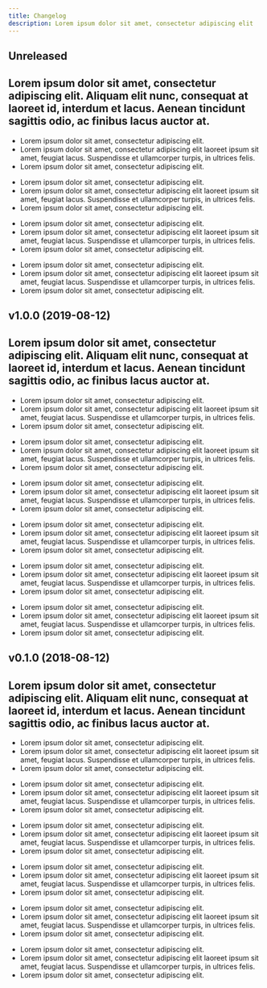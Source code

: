 ```yaml
---
title: Changelog
description: Lorem ipsum dolor sit amet, consectetur adipiscing elit
---
```


<!-- vale off -->

## Unreleased
Lorem ipsum dolor sit amet, consectetur adipiscing elit. Aliquam elit nunc, consequat at laoreet id, interdum et lacus. Aenean tincidunt sagittis odio, ac finibus lacus auctor at.
--- 

<changelog>
<changelog-group category="Fixed">  

    
* Lorem ipsum dolor sit amet, consectetur adipiscing elit.
* Lorem ipsum dolor sit amet, consectetur adipiscing elit laoreet ipsum sit amet, feugiat lacus. Suspendisse et ullamcorper turpis, in ultrices felis.
* Lorem ipsum dolor sit amet, consectetur adipiscing elit.


</changelog-group>
<changelog-group category="Added">  

    
* Lorem ipsum dolor sit amet, consectetur adipiscing elit.
* Lorem ipsum dolor sit amet, consectetur adipiscing elit laoreet ipsum sit amet, feugiat lacus. Suspendisse et ullamcorper turpis, in ultrices felis.
* Lorem ipsum dolor sit amet, consectetur adipiscing elit.


</changelog-group>
<changelog-group category="Removed">  

    
* Lorem ipsum dolor sit amet, consectetur adipiscing elit.
* Lorem ipsum dolor sit amet, consectetur adipiscing elit laoreet ipsum sit amet, feugiat lacus. Suspendisse et ullamcorper turpis, in ultrices felis.
* Lorem ipsum dolor sit amet, consectetur adipiscing elit.


</changelog-group>
<changelog-group category="Security">  

    
* Lorem ipsum dolor sit amet, consectetur adipiscing elit.
* Lorem ipsum dolor sit amet, consectetur adipiscing elit laoreet ipsum sit amet, feugiat lacus. Suspendisse et ullamcorper turpis, in ultrices felis.
* Lorem ipsum dolor sit amet, consectetur adipiscing elit.


</changelog-group>
</changelog>

## v1.0.0 (2019-08-12) 
Lorem ipsum dolor sit amet, consectetur adipiscing elit. Aliquam elit nunc, consequat at laoreet id, interdum et lacus. Aenean tincidunt sagittis odio, ac finibus lacus auctor at.
--- 

<changelog>
<changelog-group category="Fixed">  

    
* Lorem ipsum dolor sit amet, consectetur adipiscing elit.
* Lorem ipsum dolor sit amet, consectetur adipiscing elit laoreet ipsum sit amet, feugiat lacus. Suspendisse et ullamcorper turpis, in ultrices felis.
* Lorem ipsum dolor sit amet, consectetur adipiscing elit.


</changelog-group>
<changelog-group category="Added">  

    
* Lorem ipsum dolor sit amet, consectetur adipiscing elit.
* Lorem ipsum dolor sit amet, consectetur adipiscing elit laoreet ipsum sit amet, feugiat lacus. Suspendisse et ullamcorper turpis, in ultrices felis.
* Lorem ipsum dolor sit amet, consectetur adipiscing elit.


</changelog-group>
<changelog-group category="Changed">  

    
* Lorem ipsum dolor sit amet, consectetur adipiscing elit.
* Lorem ipsum dolor sit amet, consectetur adipiscing elit laoreet ipsum sit amet, feugiat lacus. Suspendisse et ullamcorper turpis, in ultrices felis.
* Lorem ipsum dolor sit amet, consectetur adipiscing elit.


</changelog-group>
<changelog-group category="Deprecated">  

    
* Lorem ipsum dolor sit amet, consectetur adipiscing elit.
* Lorem ipsum dolor sit amet, consectetur adipiscing elit laoreet ipsum sit amet, feugiat lacus. Suspendisse et ullamcorper turpis, in ultrices felis.
* Lorem ipsum dolor sit amet, consectetur adipiscing elit.


</changelog-group>
<changelog-group category="Removed">  

    
* Lorem ipsum dolor sit amet, consectetur adipiscing elit.
* Lorem ipsum dolor sit amet, consectetur adipiscing elit laoreet ipsum sit amet, feugiat lacus. Suspendisse et ullamcorper turpis, in ultrices felis.
* Lorem ipsum dolor sit amet, consectetur adipiscing elit.


</changelog-group>
<changelog-group category="Security">  

    
* Lorem ipsum dolor sit amet, consectetur adipiscing elit.
* Lorem ipsum dolor sit amet, consectetur adipiscing elit laoreet ipsum sit amet, feugiat lacus. Suspendisse et ullamcorper turpis, in ultrices felis.
* Lorem ipsum dolor sit amet, consectetur adipiscing elit.


</changelog-group>
</changelog>

## v0.1.0 (2018-08-12) 
Lorem ipsum dolor sit amet, consectetur adipiscing elit. Aliquam elit nunc, consequat at laoreet id, interdum et lacus. Aenean tincidunt sagittis odio, ac finibus lacus auctor at.
--- 

<changelog>
<changelog-group category="Fixed">  

    
* Lorem ipsum dolor sit amet, consectetur adipiscing elit.
* Lorem ipsum dolor sit amet, consectetur adipiscing elit laoreet ipsum sit amet, feugiat lacus. Suspendisse et ullamcorper turpis, in ultrices felis.
* Lorem ipsum dolor sit amet, consectetur adipiscing elit.


</changelog-group>
<changelog-group category="Added">  

    
* Lorem ipsum dolor sit amet, consectetur adipiscing elit.
* Lorem ipsum dolor sit amet, consectetur adipiscing elit laoreet ipsum sit amet, feugiat lacus. Suspendisse et ullamcorper turpis, in ultrices felis.
* Lorem ipsum dolor sit amet, consectetur adipiscing elit.


</changelog-group>
<changelog-group category="Changed">  

    
* Lorem ipsum dolor sit amet, consectetur adipiscing elit.
* Lorem ipsum dolor sit amet, consectetur adipiscing elit laoreet ipsum sit amet, feugiat lacus. Suspendisse et ullamcorper turpis, in ultrices felis.
* Lorem ipsum dolor sit amet, consectetur adipiscing elit.


</changelog-group>
<changelog-group category="Deprecated">  

    
* Lorem ipsum dolor sit amet, consectetur adipiscing elit.
* Lorem ipsum dolor sit amet, consectetur adipiscing elit laoreet ipsum sit amet, feugiat lacus. Suspendisse et ullamcorper turpis, in ultrices felis.
* Lorem ipsum dolor sit amet, consectetur adipiscing elit.


</changelog-group>
<changelog-group category="Removed">  

    
* Lorem ipsum dolor sit amet, consectetur adipiscing elit.
* Lorem ipsum dolor sit amet, consectetur adipiscing elit laoreet ipsum sit amet, feugiat lacus. Suspendisse et ullamcorper turpis, in ultrices felis.
* Lorem ipsum dolor sit amet, consectetur adipiscing elit.


</changelog-group>
<changelog-group category="Security">  

    
* Lorem ipsum dolor sit amet, consectetur adipiscing elit.
* Lorem ipsum dolor sit amet, consectetur adipiscing elit laoreet ipsum sit amet, feugiat lacus. Suspendisse et ullamcorper turpis, in ultrices felis.
* Lorem ipsum dolor sit amet, consectetur adipiscing elit.


</changelog-group>
</changelog>

<!-- vale on -->